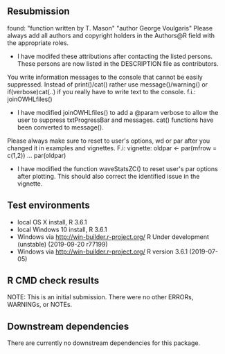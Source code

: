 ## Resubmission

found:
"function written by T. Mason"
"author George Voulgaris"
Please always add all authors and copyright holders in the Authors@R
field with the appropriate roles.

* I have modifed these attributions after contacting the listed
persons. These persons are now listed in the DESCRIPTION file
as contributors.

You write information messages to the console that cannot be easily
suppressed.
Instead of print()/cat() rather use message()/warning() or
if(verbose)cat(..) if you really have to write text to the console.
f.i.: joinOWHLfiles()

* I have modified joinOWHLfiles() to add a @param verbose to allow the
user to suppress txtProgressBar and messages. cat() functions have been converted to message(). 


Please always make sure to reset to user's options, wd or par after you
changed it in examples and vignettes.
F.i: vignette:
oldpar <- par(mfrow = c(1,2))
...
par(oldpar)

* I have modified the function waveStatsZC() to reset user's par options after plotting. This should also correct the identified issue in the vignette.

## Test environments
* local OS X install, R 3.6.1
* local Windows 10 install, R 3.6.1 
* Windows via http://win-builder.r-project.org/ R Under development (unstable) (2019-09-20 r77199)
* Windows via http://win-builder.r-project.org/ R version 3.6.1 (2019-07-05)


## R CMD check results
NOTE: This is an initial submission. 
There were no other ERRORs, WARNINGs, or NOTEs.


## Downstream dependencies
There are currently no downstream dependencies for this package.
